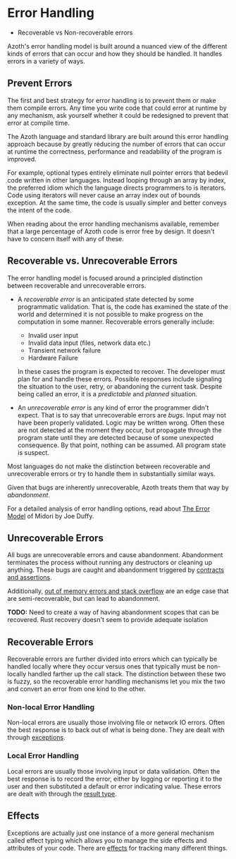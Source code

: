 # Error Handling

* Recoverable vs Non-recoverable errors

Azoth's error handling model is built around a nuanced view of the different kinds of errors that can occur and how they should be handled. It handles errors in a variety of ways.

## Prevent Errors

The first and best strategy for error handling is to prevent them or make them compile errors. Any time you write code that could error at runtime by any mechanism, ask yourself whether it could be redesigned to prevent that error at compile time.

The Azoth language and standard library are built around this error handling approach because by greatly reducing the number of errors that can occur at runtime the correctness, performance and readability of the program is improved.

For example, optional types entirely eliminate null pointer errors that bedevil code written in other languages. Instead looping through an array by index, the preferred idiom which the language directs programmers to is iterators. Code using iterators will never cause an array index out of bounds exception. At the same time, the code is usually simpler and better conveys the intent of the code.

When reading about the error handling mechanisms available, remember that a large percentage of Azoth code is error free by design. It doesn't have to concern itself with any of these.

## Recoverable vs. Unrecoverable Errors

The error handling model is focused around a principled distinction between recoverable and unrecoverable errors.

* A *recoverable error* is an anticipated state detected by some programmatic validation. That is, the code has examined the state of the world and determined it is not possible to make progress on the computation in some manner. Recoverable errors generally include:
  * Invalid user input
  * Invalid data input (files, network data etc.)
  * Transient network failure
  * Hardware Failure

  In these cases the program is expected to recover. The developer must plan for and handle these errors. Possible responses include signaling the situation to the user, retry, or abandoning the current task. Despite being called an error, it is a *predictable* and *planned* situation.
* An *unrecoverable error* is any kind of error the programmer didn't expect. That is to say that unrecoverable errors are *bugs*. Input may not have been properly validated. Logic may be written wrong. Often these are not detected at the moment they occur, but propagate through the program state until they are detected because of some unexpected consequence. By that point, nothing can be assumed. All program state is suspect.

Most languages do not make the distinction between recoverable and unrecoverable errors or try to handle them in substantially similar ways.

Given that bugs are inherently unrecoverable, Azoth treats them that way by *abandonment*.

For a detailed analysis of error handling options, read about [The Error Model](http://joeduffyblog.com/2016/02/07/the-error-model/) of Midori by Joe Duffy.


## Unrecoverable Errors

All bugs are unrecoverable errors and cause abandonment. Abandonment terminates the process without running any destructors or cleaning up anything. These bugs are caught and abandonment triggered by [contracts and assertions](contracts-assertions.md).

Additionally, [out of memory errors and stack overflow](out-of-memory.md) are an edge case that are semi-recoverable, but can lead to abandonment.

**TODO:** Need to create a way of having abandonment scopes that can be recovered. Rust recovery doesn't seem to provide adequate isolation

## Recoverable Errors

Recoverable errors are further divided into errors which can typically be handled locally where they occur versus ones that typically must be non-locally handled farther up the call stack. The distinction between these two is fuzzy, so the recoverable error handling mechanisms let you mix the two and convert an error from one kind to the other.

### Non-local Error Handling

Non-local errors are usually those involving file or network IO errors. Often the best response is to back out of what is being done. They are dealt with through [exceptions](exceptions.md).

### Local Error Handling

Local errors are usually those involving input or data validation. Often the best response is to record the error, either by logging or reporting it to the user and then substituted a default or error indicating value. These errors are dealt with through the [result type](result.md).

## Effects

Exceptions are actually just one instance of a more general mechanism called effect typing which allows you to manage the side effects and attributes of your code. There are [effects](effects.md) for tracking many different things.
